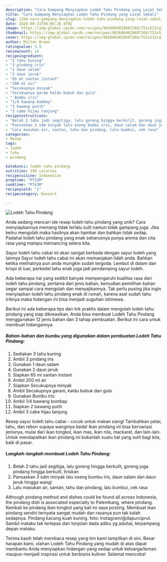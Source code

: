 ```yaml
---
description: "Cara Gampang Menyiapkan Lodeh Tahu Pindang yang Lezat Sekali"
title: "Cara Gampang Menyiapkan Lodeh Tahu Pindang yang Lezat Sekali"
slug: 1204-cara-gampang-menyiapkan-lodeh-tahu-pindang-yang-lezat-sekali
date: 2020-08-31T04:06:28.970Z
image: https://img-global.cpcdn.com/recipes/902606d02968f268/751x532cq70/lodeh-tahu-pindang-foto-resep-utama.jpg
thumbnail: https://img-global.cpcdn.com/recipes/902606d02968f268/751x532cq70/lodeh-tahu-pindang-foto-resep-utama.jpg
cover: https://img-global.cpcdn.com/recipes/902606d02968f268/751x532cq70/lodeh-tahu-pindang-foto-resep-utama.jpg
author: Milton Brown
ratingvalue: 3.9
reviewcount: 14
recipeingredient:
- "3 tahu kuning"
- "3 pindang iris"
- "1 daun salam"
- "2 daun jeruk"
- "65 ml santan instant"
- "200 ml air"
- "Secukupnya minyak"
- "Secukupnya garam kaldu bubuk dan gula"
- " Bumbu iris"
- "1/4 bawang bombay"
- "2 bawang putih"
- "3 cabe hijau tanjung"
recipeinstructions:
- "Belah 2 tahu jadi segitiga, lalu goreng hingga berkulit, goreng juga pindang hingga berkulit, tiriskan"
- "Pansaskan 3 sdm minyak lalu oseng bumbu iris, daun salam dan daun jeruk hingga wangi"
- "Lalu masukan air, santan, tahu dan pindang, lalu bumbui, cek rasa"
categories:
- Resep
tags:
- lodeh
- tahu
- pindang

katakunci: lodeh tahu pindang 
nutrition: 198 calories
recipecuisine: Indonesian
preptime: "PT23M"
cooktime: "PT43M"
recipeyield: "1"
recipecategory: Dessert

---
```



![Lodeh Tahu Pindang](https://img-global.cpcdn.com/recipes/902606d02968f268/751x532cq70/lodeh-tahu-pindang-foto-resep-utama.jpg)

Anda sedang mencari ide resep lodeh tahu pindang yang unik? Cara menyiapkannya memang tidak terlalu sulit namun tidak gampang juga. Jika keliru mengolah maka hasilnya akan hambar dan bahkan tidak sedap. Padahal lodeh tahu pindang yang enak seharusnya punya aroma dan cita rasa yang mampu memancing selera kita.

Sayur lodeh tahu cabai ini akan sangat berbeda dengan sayur lodeh yang lainnya Sayur lodeh tahu cabai ini akan memanjakan lidah anda. Bahkan ketika melihatnya pun anda mungkin sudah tergoda. Lembut di dalam dan krispi di luar, perkedel tahu enak juga jadi pendamping sayur lodeh.

Ada beberapa hal yang sedikit banyak mempengaruhi kualitas rasa dari lodeh tahu pindang, pertama dari jenis bahan, kemudian pemilihan bahan segar sampai cara mengolah dan menyajikannya. Tak perlu pusing jika ingin menyiapkan lodeh tahu pindang enak di rumah, karena asal sudah tahu triknya maka hidangan ini bisa menjadi suguhan istimewa.


Berikut ini ada beberapa tips dan trik praktis dalam mengolah lodeh tahu pindang yang siap dikreasikan. Anda bisa membuat Lodeh Tahu Pindang menggunakan 12 jenis bahan dan 3 tahap pembuatan. Berikut ini cara untuk membuat hidangannya.

<!--inarticleads1-->

##### Bahan-bahan dan bumbu yang digunakan dalam pembuatan Lodeh Tahu Pindang:

1. Sediakan 3 tahu kuning
1. Ambil 3 pindang iris
1. Gunakan 1 daun salam
1. Gunakan 2 daun jeruk
1. Siapkan 65 ml santan instant
1. Ambil 200 ml air
1. Siapkan Secukupnya minyak
1. Ambil Secukupnya garam, kaldu bubuk dan gula
1. Gunakan  Bumbu iris:
1. Ambil 1/4 bawang bombay
1. Siapkan 2 bawang putih
1. Ambil 3 cabe hijau tanjung


Resep sayur lodeh tahu cabai - cocok untuk makan siang! Tambahkan petai, tahu, dan rebon supaya wanginya beda! Ikan pindang ini bisa bervariasi jenisnya, mulai dari ikan tongkol, ikan mas, ikan nila, mackarel, dan lain-lain. Untuk mendapatkan ikan pindang ini bukanlah suatu hal yang sulit bagi kita, baik di pasar. 

<!--inarticleads2-->

##### Langkah-langkah membuat Lodeh Tahu Pindang:

1. Belah 2 tahu jadi segitiga, lalu goreng hingga berkulit, goreng juga pindang hingga berkulit, tiriskan
1. Pansaskan 3 sdm minyak lalu oseng bumbu iris, daun salam dan daun jeruk hingga wangi
1. Lalu masukan air, santan, tahu dan pindang, lalu bumbui, cek rasa


Although pindang method and dishes could be found all across Indonesia, the pindang dish is associated especially to Palembang, where pindang. Kembali ke pindang ikan tongkol yang kali ini saya posting. Membuat ikan pindang sendiri ternyata sangat mudah dan rasanya pun tak kalah sedapnya. Pindang kacang kuah kuning. foto: Instagram/@dapurciprut. Sambil mataku tak terlepas dari tonjolan dada adiku yg aduhai, terpampang depan mataku. 

Terima kasih telah membaca resep yang tim kami tampilkan di sini. Besar harapan kami, olahan Lodeh Tahu Pindang yang mudah di atas dapat membantu Anda menyiapkan hidangan yang sedap untuk keluarga/teman maupun menjadi inspirasi untuk berbisnis kuliner. Selamat mencoba!
